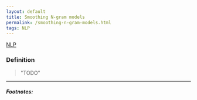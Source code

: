 ```yaml
---
layout: default
title: Smoothing N-gram models
permalink: /smoothing-n-gram-models.html
tags: NLP 
---
```


[NLP]({{site.url}}{{site.prod}}/natural-language-processing.html)

### Definition

> "TODO"

<hr />

##### Footnotes:
